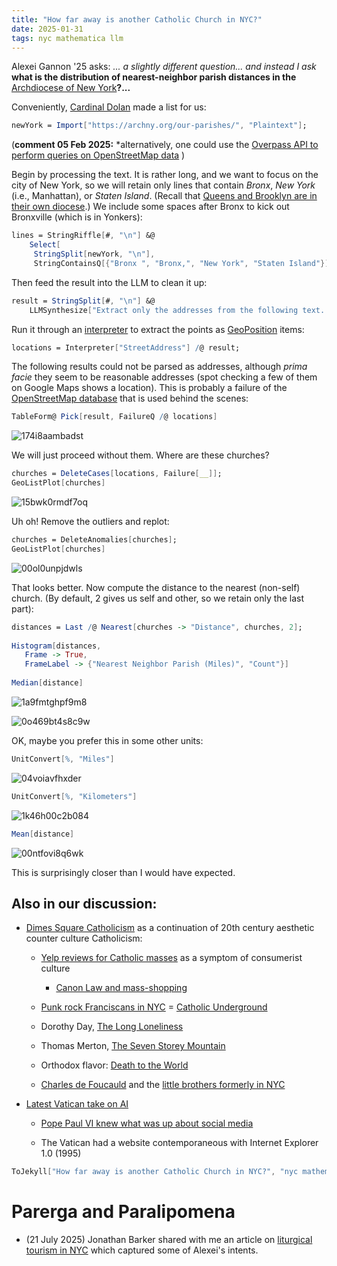 ```yaml
---
title: "How far away is another Catholic Church in NYC?"
date: 2025-01-31
tags: nyc mathematica llm
---
```


Alexei Gannon '25 asks: *... a slightly different question... and instead I ask* **what is the distribution of nearest-neighbor parish distances in the** [Archdiocese of New York](https://archny.org)**?...** 

Conveniently, [Cardinal Dolan](https://archny.org/about/cardinal-dolan/) made a list for us:

```mathematica
newYork = Import["https://archny.org/our-parishes/", "Plaintext"];
```

(**comment 05 Feb 2025:** *alternatively, one could use the  [Overpass API to perform queries on OpenStreetMap data](https://community.wolfram.com/groups/-/m/t/3377303) )

Begin by processing the text. It is rather long, and we want to focus on the city of New York, so we will retain only lines that contain *Bronx*, *New York* (i.e., Manhattan), or *Staten Island*.  (Recall that [Queens and Brooklyn are in their own diocese](https://en.wikipedia.org/wiki/List_of_churches_in_the_Roman_Catholic_Diocese_of_Brooklyn).)  We include some spaces after Bronx to kick out Bronxville (which is in Yonkers):

```mathematica
lines = StringRiffle[#, "\n"] &@
    Select[
     StringSplit[newYork, "\n"], 
     StringContainsQ[{"Bronx ", "Bronx,", "New York", "Staten Island"}]];
```

Then feed the result into the LLM to clean it up:

```mathematica
result = StringSplit[#, "\n"] &@
    LLMSynthesize["Extract only the addresses from the following text. Put each address on its own line. Write the address in the form: 123 Main Street, Anytown,  NY 12345. Do not include any other information, such as markdown.  Here is the text:\n" <> lines];
```

Run it through an [interpreter](http://reference.wolfram.com/language/ref/interpreter/StreetAddress.html) to extract the points as [GeoPosition](http://reference.wolfram.com/language/ref/GeoPosition.html) items: 

```mathematica
locations = Interpreter["StreetAddress"] /@ result;
```

The following results could not be parsed as addresses, although *prima facie* they seem to be reasonable addresses (spot checking a few of them on Google Maps shows a location). This is probably a failure of the [OpenStreetMap database](http://reference.wolfram.com/language/ref/interpreter/StreetAddress.html) that is used behind the scenes:

```mathematica
TableForm@ Pick[result, FailureQ /@ locations]
```

![174i8aambadst](/blog/images/2025/1/31/174i8aambadst.png)

We will just proceed without them.  Where are these churches?

```mathematica
churches = DeleteCases[locations, Failure[__]];
GeoListPlot[churches]
```

![15bwk0rmdf7oq](/blog/images/2025/1/31/15bwk0rmdf7oq.png)

Uh oh! Remove the outliers and replot: 

```mathematica
churches = DeleteAnomalies[churches];
GeoListPlot[churches]
```

![00ol0unpjdwls](/blog/images/2025/1/31/00ol0unpjdwls.png)

That looks better. Now compute the distance to the nearest (non-self) church. (By default, 2 gives us self and other, so we retain only the last part):

```mathematica
distances = Last /@ Nearest[churches -> "Distance", churches, 2]; 
 
Histogram[distances, 
   Frame -> True, 
   FrameLabel -> {"Nearest Neighbor Parish (Miles)", "Count"}] 
 
Median[distance]
```

![1a9fmtghpf9m8](/blog/images/2025/1/31/1a9fmtghpf9m8.png)

![0o469bt4s8c9w](/blog/images/2025/1/31/0o469bt4s8c9w.png)

OK, maybe you prefer this in some other units:

```mathematica
UnitConvert[%, "Miles"]
```

![04voiavfhxder](/blog/images/2025/1/31/04voiavfhxder.png)

```mathematica
UnitConvert[%, "Kilometers"]
```

![1k46h00c2b084](/blog/images/2025/1/31/1k46h00c2b084.png)

```mathematica
Mean[distance]
```

![00ntfovi8q6wk](/blog/images/2025/1/31/00ntfovi8q6wk.png)

This is surprisingly closer than I would have expected.

## Also in our discussion:

- [Dimes Square Catholicism](https://www.nytimes.com/2022/08/09/opinion/nyc-catholicism-dimes-square-religion.html) as a continuation of 20th century aesthetic counter culture Catholicism: 

    - [Yelp reviews for Catholic masses](https://www.yelp.com/search?find_desc=Catholic+Mass&find_loc=New+York%2C+NY) as a symptom of consumerist culture

        - [Canon Law and mass-shopping]( https://canonlawmadeeasy.com/2008/04/11/parish-registration/ )

    - [Punk rock Franciscans in NYC](https://www.nytimes.com/2007/04/22/nyregion/thecity/22monk.html)  = [Catholic Underground](https://www.catholicunderground.net)

    - Dorothy Day, [The Long Loneliness](https://amzn.to/4hEcetc)

    - Thomas Merton, [The Seven Storey Mountain](https://amzn.to/3Ej3QkJ)

    - Orthodox flavor: [Death to the World](https://deathtotheworld.com/)  

    - [Charles de Foucauld](https://en.wikipedia.org/wiki/Charles_de_Foucauld) and the [little brothers formerly in NYC](https://www.nytimes.com/2008/07/03/nyregion/03order.html)

- [Latest Vatican take on AI](https://www.vatican.va/roman_curia/congregations/cfaith/documents/rc_ddf_doc_20250128_antiqua-et-nova_en.html)

    - [Pope Paul VI knew what was up about social media](https://www.vatican.va/archive/hist_councils/ii_vatican_council/documents/vat-ii_decree_19631204_inter-mirifica_en.html) 

    - The Vatican had a website contemporaneous with Internet Explorer 1.0 (1995)

```mathematica
ToJekyll["How far away is another Catholic Church in NYC?", "nyc mathematica llm"]
```

# Parerga and Paralipomena

 - (21 July 2025) Jonathan Barker shared with me an article on [liturgical tourism in NYC](https://cracksinpomo.substack.com/p/confessions-of-a-liturgical-tourist) which captured some of Alexei's intents.